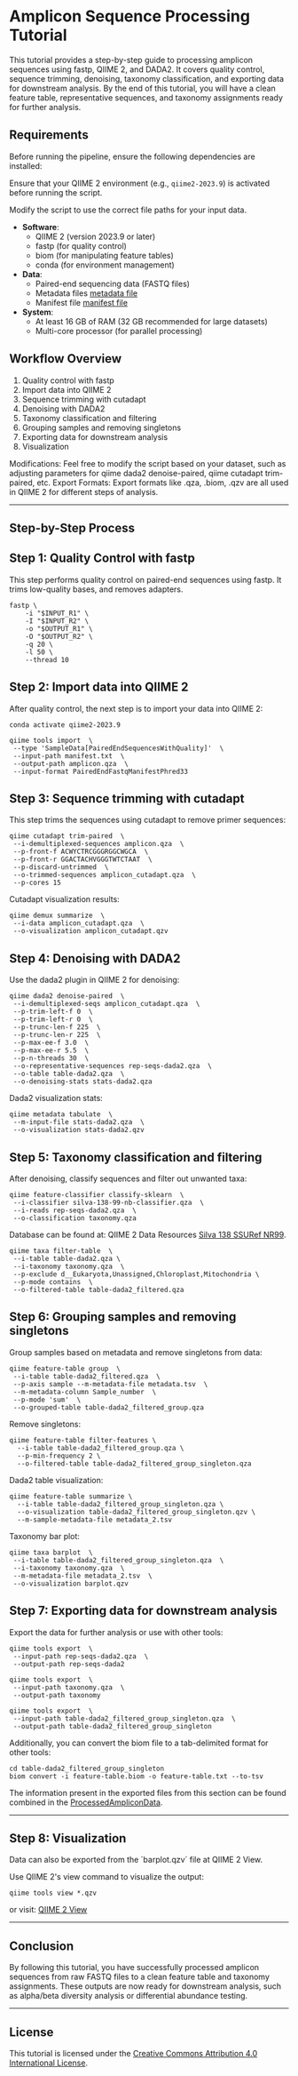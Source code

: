 # Amplicon Sequence Processing Tutorial

This tutorial provides a step-by-step guide to processing amplicon sequences using fastp, QIIME 2, and DADA2. It covers quality control, sequence trimming, denoising, taxonomy classification, and exporting data for downstream analysis. By the end of this tutorial, you will have a clean feature table, representative sequences, and taxonomy assignments ready for further analysis.


## Requirements

Before running the pipeline, ensure the following dependencies are installed:

Ensure that your QIIME 2 environment (e.g., `qiime2-2023.9`) is activated before running the script.

Modify the script to use the correct file paths for your input data.

- **Software**:
  - QIIME 2 (version 2023.9 or later)
  - fastp (for quality control)
  - biom (for manipulating feature tables)
  - conda (for environment management)
- **Data**:
  - Paired-end sequencing data (FASTQ files)
  - Metadata files [metadata file](https://docs.qiime2.org/2023.9/tutorials/metadata/)
  - Manifest file [manifest file](https://docs.qiime2.org/2023.9/tutorials/importing/)
- **System**:
  - At least 16 GB of RAM (32 GB recommended for large datasets)
  - Multi-core processor (for parallel processing)

## Workflow Overview
1. Quality control with fastp
2. Import data into QIIME 2
3. Sequence trimming with cutadapt
4. Denoising with DADA2
5. Taxonomy classification and filtering
6. Grouping samples and removing singletons
7. Exporting data for downstream analysis
8. Visualization


Modifications: Feel free to modify the script based on your dataset, such as adjusting parameters for qiime dada2 denoise-paired, qiime cutadapt trim-paired, etc.
Export Formats: Export formats like .qza, .biom, .qzv are all used in QIIME 2 for different steps of analysis.

---

## Step-by-Step Process

## Step 1: Quality Control with fastp
This step performs quality control on paired-end sequences using fastp. It trims low-quality bases, and removes adapters.

```
fastp \
    -i "$INPUT_R1" \
    -I "$INPUT_R2" \
    -o "$OUTPUT_R1" \
    -O "$OUTPUT_R2" \
    -q 20 \
    -l 50 \
    --thread 10
```

## Step 2: Import data into QIIME 2
After quality control, the next step is to import your data into QIIME 2:

```
conda activate qiime2-2023.9

qiime tools import  \
 --type 'SampleData[PairedEndSequencesWithQuality]'  \
 --input-path manifest.txt  \
 --output-path amplicon.qza  \
 --input-format PairedEndFastqManifestPhred33
 ```

## Step 3: Sequence trimming with cutadapt
This step trims the sequences using cutadapt to remove primer sequences:

```
qiime cutadapt trim-paired  \
 --i-demultiplexed-sequences amplicon.qza  \
 --p-front-f ACWYCTRCGGGRGGCWGCA  \
 --p-front-r GGACTACHVGGGTWTCTAAT  \
 --p-discard-untrimmed  \
 --o-trimmed-sequences amplicon_cutadapt.qza  \
 --p-cores 15
 ```

Cutadapt visualization results:

```
qiime demux summarize  \
 --i-data amplicon_cutadapt.qza  \
 --o-visualization amplicon_cutadapt.qzv
 ```

## Step 4: Denoising with DADA2
Use the dada2 plugin in QIIME 2 for denoising:

```
qiime dada2 denoise-paired  \
 --i-demultiplexed-seqs amplicon_cutadapt.qza  \
 --p-trim-left-f 0  \
 --p-trim-left-r 0  \
 --p-trunc-len-f 225  \
 --p-trunc-len-r 225  \
 --p-max-ee-f 3.0  \
 --p-max-ee-r 5.5  \
 --p-n-threads 30  \
 --o-representative-sequences rep-seqs-dada2.qza  \
 --o-table table-dada2.qza  \
 --o-denoising-stats stats-dada2.qza
 ```

Dada2 visualization stats:

```
qiime metadata tabulate  \
 --m-input-file stats-dada2.qza  \
 --o-visualization stats-dada2.qzv
 ```

## Step 5: Taxonomy classification and filtering
After denoising, classify sequences and filter out unwanted taxa:

```
qiime feature-classifier classify-sklearn  \
 --i-classifier silva-138-99-nb-classifier.qza  \
 --i-reads rep-seqs-dada2.qza  \
 --o-classification taxonomy.qza
 ```

Database can be found at: QIIME 2 Data Resources [Silva 138 SSURef NR99](https://docs.qiime2.org/2023.9/data-resources/).

```
qiime taxa filter-table  \
 --i-table table-dada2.qza \
 --i-taxonomy taxonomy.qza  \
 --p-exclude d__Eukaryota,Unassigned,Chloroplast,Mitochondria \
 --p-mode contains  \
 --o-filtered-table table-dada2_filtered.qza
 ```

## Step 6: Grouping samples and removing singletons
Group samples based on metadata and remove singletons from data:

```
qiime feature-table group  \
 --i-table table-dada2_filtered.qza  \
 --p-axis sample --m-metadata-file metadata.tsv  \
 --m-metadata-column Sample_number  \
 --p-mode 'sum'  \
 --o-grouped-table table-dada2_filtered_group.qza
 ```

Remove singletons:

```
qiime feature-table filter-features \
  --i-table table-dada2_filtered_group.qza \
  --p-min-frequency 2 \
  --o-filtered-table table-dada2_filtered_group_singleton.qza
```

Dada2 table visualization:

```
qiime feature-table summarize \
  --i-table table-dada2_filtered_group_singleton.qza \
  --o-visualization table-dada2_filtered_group_singleton.qzv \
  --m-sample-metadata-file metadata_2.tsv
```

Taxonomy bar plot:

```
qiime taxa barplot  \
 --i-table table-dada2_filtered_group_singleton.qza  \
 --i-taxonomy taxonomy.qza  \
 --m-metadata-file metadata_2.tsv  \
 --o-visualization barplot.qzv
```

## Step 7: Exporting data for downstream analysis
Export the data for further analysis or use with other tools:

```
qiime tools export  \
 --input-path rep-seqs-dada2.qza  \
 --output-path rep-seqs-dada2
```
```
qiime tools export  \
 --input-path taxonomy.qza  \
 --output-path taxonomy
```

```
qiime tools export  \
 --input-path table-dada2_filtered_group_singleton.qza  \
 --output-path table-dada2_filtered_group_singleton
```

Additionally, you can convert the biom file to a tab-delimited format for other tools:

```
cd table-dada2_filtered_group_singleton
biom convert -i feature-table.biom -o feature-table.txt --to-tsv
```

The information present in the exported files from this section can be found combined in the [ProcessedAmpliconData](https://github.com/GCCRC-dev/VelloziaMicrobiome/QiimeSupportFiles/ProcessedAmpliconData.rar).

---

## Step 8: Visualization
Data can also be exported from the ´barplot.qzv´ file at QIIME 2 View.

Use QIIME 2's view command to visualize the output:

```
qiime tools view *.qzv
```
or visit: [QIIME 2 View](https://view.qiime2.org/)

---

## Conclusion
By following this tutorial, you have successfully processed amplicon sequences from raw FASTQ files to a clean feature table and taxonomy assignments. These outputs are now ready for downstream analysis, such as alpha/beta diversity analysis or differential abundance testing.

---

## License
This tutorial is licensed under the [Creative Commons Attribution 4.0 International License](https://creativecommons.org/licenses/by/4.0/).
